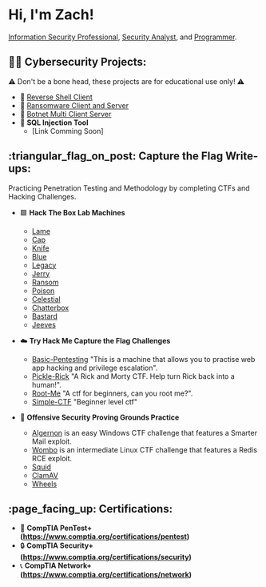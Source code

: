 <h1>Hi, I'm Zach!</h1>
<a href="https://www.linkedin.com/in/zach-middleton/">Information Security Professional</a>, <a href="https://zachmiddleton.info">Security Analyst</a>, and <a href="https://github.com/zmiddle">Programmer</a>.

<h2>👨‍💻 Cybersecurity Projects:</h2>

:warning: Don't be a bone head, these projects are for educational use only! :warning:

- :shell: <a href="https://github.com/zmiddle/Reverse-Shell-Client/tree/main">Reverse Shell Client</a>
- 🔐 <a href="https://github.com/zmiddle/Ransomware">Ransomware Client and Server</a>
- 🤖 <a href="https://github.com/zmiddle/Botnet-Multi-Client-Server/tree/main">Botnet Multi Client Server</a>
- 💉 <b>SQL Injection Tool</b>
  - [Link Comming Soon]

<h2>:triangular_flag_on_post: Capture the Flag Write-ups:</h2>

Practicing Penetration Testing and Methodology by completing CTFs and Hacking Challenges.

- 🟩 <b>Hack The Box Lab Machines</b>

  - <a href="https://github.com/zmiddle/CTF-Writeups/blob/main/HackTheBox/Lame.md">Lame</a>
  - <a href="https://github.com/zmiddle/CTF-Writeups/blob/main/HackTheBox/Cap.md">Cap</a>
  - <a href="https://github.com/zmiddle/CTF-Writeups/blob/main/HackTheBox/Knife.md">Knife</a>
  - <a href="https://github.com/zmiddle/CTF-Writeups/blob/main/HackTheBox/Blue.md">Blue</a>
  - <a href="https://github.com/zmiddle/CTF-Writeups/blob/main/HackTheBox/Legacy.md">Legacy</a>
  - <a href="https://github.com/zmiddle/CTF-Writeups/blob/main/HackTheBox/Jerry.md">Jerry</a>
  - <a href="https://github.com/zmiddle/CTF-Writeups/blob/main/HackTheBox/Ransom.md">Ransom</a>
  - <a href="https://github.com/zmiddle/CTF-Writeups/blob/main/HackTheBox/Poison.md">Poison</a>
  - <a href="https://github.com/zmiddle/CTF-Writeups/blob/main/HackTheBox/Celestial.md">Celestial</a>
  - <a href="https://github.com/zmiddle/CTF-Writeups/blob/main/HackTheBox/Chatterbox.md">Chatterbox</a>
  - <a href="https://github.com/zmiddle/CTF-Writeups/blob/main/HackTheBox/Bastard.md">Bastard</a>
  - <a href="https://github.com/zmiddle/CTF-Writeups/blob/main/HackTheBox/Jeeves.md">Jeeves</a>

- ☁️ <b>Try Hack Me Capture the Flag Challenges</b>

  - <a href="https://github.com/zmiddle/CTF-Writeups/blob/main/TryHackMe/Basic-Pentesting.md">Basic-Pentesting</a> "This is a machine that allows you to practise web app hacking and privilege escalation".
  - <a href="https://github.com/zmiddle/CTF-Writeups/blob/main/TryHackMe/Pickle-Rick.md">Pickle-Rick</a> "A Rick and Morty CTF. Help turn Rick back into a human!".
  - <a href="https://github.com/zmiddle/CTF-Writeups/blob/main/TryHackMe/Root-Me.md">Root-Me</a> "A ctf for beginners, can you root me?".
  - <a href="https://github.com/zmiddle/CTF-Writeups/blob/main/TryHackMe/Simple-CTF.md">Simple-CTF</a> "Beginner level ctf"
  
- 🔵 <b>Offensive Security Proving Grounds Practice</b>

  - <a href="https://github.com/zmiddle/CTF-Writeups/tree/main/OSPG/Algernon">Algernon</a> is an easy Windows CTF challenge that features a Smarter Mail exploit.
  - <a href="https://github.com/zmiddle/CTF-Writeups/tree/main/OSPG/Wombo">Wombo</a> is an intermediate Linux CTF challenge that features a Redis RCE exploit.
  - <a href="https://github.com/zmiddle/CTF-Writeups/tree/main/OSPG/Squid">Squid</a>
  - <a href="https://github.com/zmiddle/CTF-Writeups/tree/main/OSPG/ClamAV">ClamAV</a>
  - <a href="https://github.com/zmiddle/CTF-Writeups/tree/main/OSPG/Wheels">Wheels</a>

<h2>:page_facing_up: Certifications:</h2>

- 🔏 <b>CompTIA PenTest+ (https://www.comptia.org/certifications/pentest)</b>
- 🔒 <b>CompTIA Security+ (https://www.comptia.org/certifications/security)</b>
- 📞 <b>CompTIA Network+ (https://www.comptia.org/certifications/network)</b>
